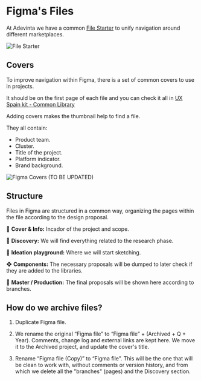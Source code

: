 # Figma's Files
At Adevinta we have a common [File Starter](https://www.figma.com/file/U63D587DKpldpuTY4kPPuu/Template-File-Starter) to unify navigation around different marketplaces.

![File Starter](https://raw.githubusercontent.com/turolopezsanabria/design-systems-playbook/master/ASSETS/File-starter-cover.png)

## Covers
To improve navigation within Figma, there is a set of common covers to use in projects.

It should be on the first page of each file and you can check it all in [UX Spain kit - Common Library](https://www.figma.com/file/0QxwRRgAU7206f2CjVPwzs/UX-Spain---Common-Library?node-id=1776%3A562)

Adding covers makes the thumbnail help to find a file.

They all contain:

- Product team.
- Cluster.
- Title of the project.
- Platform indicator.
- Brand background.

![Figma Covers (TO BE UPDATED)](https://raw.githubusercontent.com/turolopezsanabria/design-systems-playbook/master/ASSETS/figma-covers.png)

## Structure
Files in Figma are structured in a common way, organizing the pages within the file according to the design proposal.

📸 **Cover & Info:** Incador of the project and scope.

🔎 **Discovery:** We will find everything related to the research phase.

🦄 **Ideation playground:** Where we will start sketching.

❖ **Components:** The necessary proposals will be dumped to later check if they are added to the libraries.

🌳 **Master / Production:** The final proposals will be shown here according to branches.

## How do we archive files?

1. Duplicate Figma file.

2. We rename the original “Figma file” to “Figma file” + (Archived + Q + Year). Comments, change log and external links are kept here. We move it to the Archived project, and update the cover's title.

3. Rename “Figma file (Copy)” to “Figma file”. This will be the one that will be clean to work with, without comments or version history, and from which we delete all the "branches" (pages) and the Discovery section.

